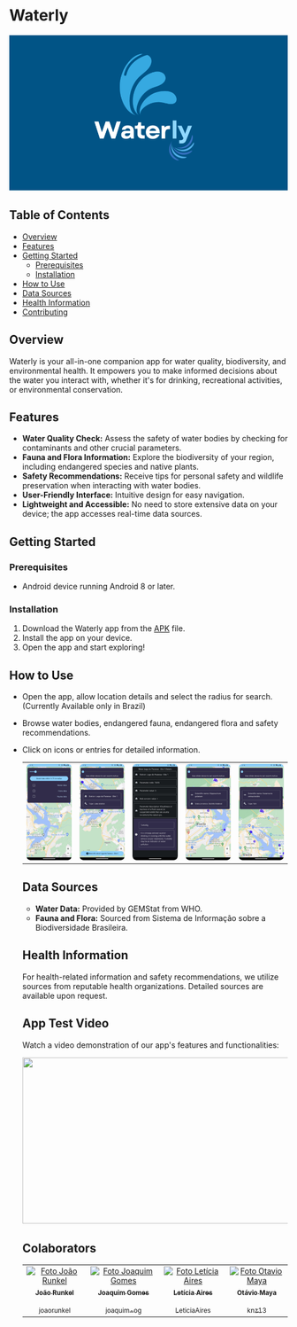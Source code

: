 # Waterly 

![Waterly Logo](Water_1.png)

## Table of Contents
- [Overview](#overview)
- [Features](#features)
- [Getting Started](#getting-started)
  - [Prerequisites](#prerequisites)
  - [Installation](#installation)
- [How to Use](#how-to-use)
- [Data Sources](#data-sources)
- [Health Information](#health-information)
- [Contributing](#contributing)

## Overview
Waterly is your all-in-one companion app for water quality, biodiversity, and environmental health. It empowers you to make informed decisions about the water you interact with, whether it's for drinking, recreational activities, or environmental conservation.

## Features
- **Water Quality Check:** Assess the safety of water bodies by checking for contaminants and other crucial parameters.
- **Fauna and Flora Information:** Explore the biodiversity of your region, including endangered species and native plants.
- **Safety Recommendations:** Receive tips for personal safety and wildlife preservation when interacting with water bodies.
- **User-Friendly Interface:** Intuitive design for easy navigation.
- **Lightweight and Accessible:** No need to store extensive data on your device; the app accesses real-time data sources.

## Getting Started
### Prerequisites
- Android device running Android 8 or later.

### Installation
1. Download the Waterly app from the [APK](waterly_app.apk) file.
2. Install the app on your device.
3. Open the app and start exploring!

## How to Use
- Open the app, allow location details and select the radius for search. (Currently Available only in Brazil)
- Browse water bodies, endangered fauna, endangered flora and safety recommendations.
- Click on icons or entries for detailed information.

  <table>
  <tr>
    <td align="center"><img src="Assets/localization.jpg" alt="App Screenshot 1" width="200"></td>
    <td align="center"><img src="Assets/water.jpg" alt="App Screenshot 2" width="200"></td>
    <td align="center"><img src="Assets/information.jpg" alt="App Screenshot 3" width="200"></td>
    <td align="center"><img src="Assets/flora.jpg" alt="App Screenshot 3" width="200"></td>
    <td align="center"><img src="Assets/fauna.jpg" alt="App Screenshot 3" width="200"></td>
  </tr>
</table>

## Data Sources
- **Water Data:** Provided by GEMStat from WHO.
- **Fauna and Flora:** Sourced from Sistema de Informação sobre a Biodiversidade Brasileira.

## Health Information
For health-related information and safety recommendations, we utilize sources from reputable health organizations. Detailed sources are available upon request.

## App Test Video

Watch a video demonstration of our app's features and functionalities:

[<img src="https://img.youtube.com/vi/z1mu2UbSIZE/hqdefault.jpg" width="600" height="300"
/>](https://www.youtube.com/embed/z1mu2UbSIZE)



## Colaborators

<table>
  <tr>
    </td>
    <td align="center">
      <a href="#">
        <img src="https://avatars.githubusercontent.com/u/102334356?v=4" width="100px;" alt="Foto João Runkel"/><br>
        <sub>
          <b>João Runkel</b>
          </p>joaorunkel
        </sub>
      </a>
      </td>
    <td align="center">
      <a href="#">
        <img src="https://avatars.githubusercontent.com/u/37637934?v=4" width="100px;" alt="Foto Joaquim Gomes"/><br>
        <sub>
          <b>Joaquim Gomes</b>
          </p>joaquim-og
        </sub>
      </a>
      </td>
    <td align="center">
      <a href="#">
        <img src="https://avatars.githubusercontent.com/u/72623771?v=4" width="100px;" alt="Foto Letícia Aires"/><br>
        <sub>
          <b>Letícia Aires</b>
          </p>LeticiaAires
        </sub>
      </a>
      </td>
    <td align="center">
      <a href="#">
        <img src="https://avatars.githubusercontent.com/u/82895172?v=4" width="100px;" alt="Foto Otavio Maya"/><br>
        <sub>
          <b>Otávio Maya</b>
          </p>knz13
        </sub>
      </a>


